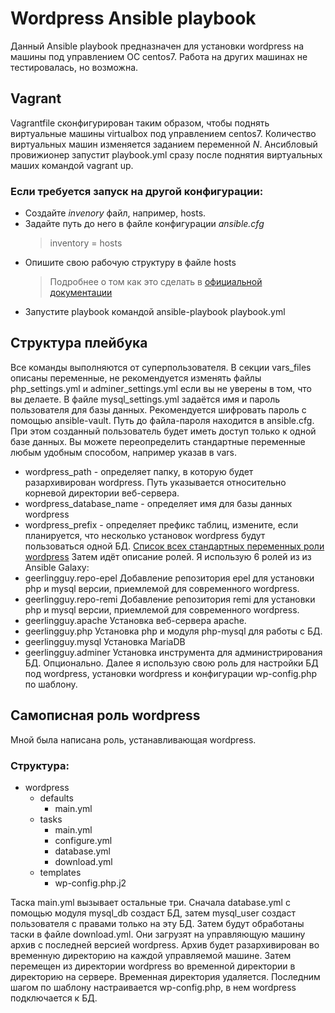 # Wordpress Ansible playbook
Данный Ansible playbook предназначен для установки wordpress на машины под управлением ОС centos7. Работа на других машинах не тестировалась, но возможна.

## Vagrant
Vagrantfile сконфигурирован таким образом, чтобы поднять виртуальные машины virtualbox под управлением centos7. Количество виртуальных машин изменяется заданием переменной *N*.
Ансибловый провижионер запустит playbook.yml сразу после поднятия виртуальных маших командой vagrant up.
### Если требуется запуск на другой конфигурации:
- Создайте *invenory* файл, например, hosts.
- Задайте путь до него в файле конфигурации *ansible.cfg* 
    > inventory = hosts
- Опишите свою рабочую структуру в файле hosts
    > Подробнее о том как это сделать в [официальной документации](https://docs.ansible.com/ansible/latest/user_guide/intro_inventory.html)
- Запустите playbook командой ansible-playbook playbook.yml

## Структура плейбука
Все команды выполняются от суперпользователя.
В секции vars_files описаны переменные, не рекомендуется изменять файлы php_settings.yml и adminer_settings.yml если вы не уверены в том, что вы делаете.
В файле mysql_settings.yml задаётся имя и пароль пользователя для базы данных. Рекомендуется шифровать пароль с помощью ansible-vault. Путь до файла-пароля находится в ansible.cfg. При этом созданный пользователь будет иметь доступ только к одной базе данных.
Вы можете переопределить стандартные переменные любым удобным способом, например указав в vars.
- wordpress_path - определяет папку, в которую будет разархивирован wordpress. Путь указывается относительно корневой директории веб-сервера.
- wordpress_database_name - определяет имя для базы данных wordpress
- wordpress_prefix - определяет префикс таблиц, измените, если планируется, что несколько установок wordpress будут пользоваться одной БД.
[Список всех стандартных переменных роли wordpress](roles/wordpress/defaults/main.yml)
Затем идёт описание ролей. Я использую 6 ролей из из Ansible Galaxy:
- geerlingguy.repo-epel Добавление репозитория epel для установки php и mysql версии, приемлемой для современного wordpress.
- geerlingguy.repo-remi Добавление репозитория remi для установки php и mysql версии, приемлемой для современного wordpress.
- geerlingguy.apache    Установка веб-сервера apache.
- geerlingguy.php       Установка php и модуля php-mysql для работы с БД.
- geerlingguy.mysql     Установка MariaDB
- geerlingguy.adminer   Установка инструмента для администрирования БД. Опционально.
Далее я использую свою роль для настройки БД под wordpress, установки wordpress и конфигурации wp-config.php по шаблону.

## Самописная роль wordpress
Мной была написана роль, устанавливающая wordpress.
### Структура:
- wordpress
    - defaults
        - main.yml
    - tasks
        - main.yml
        - configure.yml
        - database.yml
        - download.yml
    - templates
        - wp-config.php.j2

Таска main.yml вызывает остальные три.
Сначала database.yml с помощью модуля mysql_db создаст БД, затем mysql_user создаст пользователя с правами только на эту БД.
Затем будут обработаны таски в файле download.yml. Они загрузят на управляющую машину архив с последней версией wordpress. Архив будет разархивирован во временную директорию на каждой управляемой машине. Затем перемещен из директории wordpress во временной директории в директорию на сервере. Временная директория удаляется.
Последним шагом по шаблону настраивается wp-config.php, в нем wordpress подключается к БД.